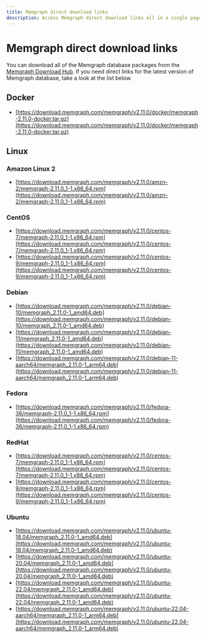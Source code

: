 ```yaml
---
title: Memgraph direct download links
description: Access Memgraph direct download links all in a single page. Our documentation is committed to ensuring a smooth developer experience. 
---
```


# Memgraph direct download links

You can download all of the Memgraph database packages from the [Memgraph
Download Hub](https://memgraph.com/download/). If you need direct links for the
latest version of Memgraph database, take a look at the list below.

## Docker
- [https://download.memgraph.com/memgraph/v2.11.0/docker/memgraph-2.11.0-docker.tar.gz](https://download.memgraph.com/memgraph/v2.11.0/docker/memgraph-2.11.0-docker.tar.gz)

## Linux

### Amazon Linux 2
- [https://download.memgraph.com/memgraph/v2.11.0/amzn-2/memgraph-2.11.0_1-1.x86_64.rpm](https://download.memgraph.com/memgraph/v2.11.0/amzn-2/memgraph-2.11.0_1-1.x86_64.rpm)

### CentOS
- [https://download.memgraph.com/memgraph/v2.11.0/centos-7/memgraph-2.11.0_1-1.x86_64.rpm](https://download.memgraph.com/memgraph/v2.11.0/centos-7/memgraph-2.11.0_1-1.x86_64.rpm)
- [https://download.memgraph.com/memgraph/v2.11.0/centos-9/memgraph-2.11.0_1-1.x86_64.rpm](https://download.memgraph.com/memgraph/v2.11.0/centos-9/memgraph-2.11.0_1-1.x86_64.rpm)

### Debian
- [https://download.memgraph.com/memgraph/v2.11.0/debian-10/memgraph_2.11.0-1_amd64.deb](https://download.memgraph.com/memgraph/v2.11.0/debian-10/memgraph_2.11.0-1_amd64.deb)
- [https://download.memgraph.com/memgraph/v2.11.0/debian-11/memgraph_2.11.0-1_amd64.deb](https://download.memgraph.com/memgraph/v2.11.0/debian-11/memgraph_2.11.0-1_amd64.deb)
- [https://download.memgraph.com/memgraph/v2.11.0/debian-11-aarch64/memgraph_2.11.0-1_arm64.deb](https://download.memgraph.com/memgraph/v2.11.0/debian-11-aarch64/memgraph_2.11.0-1_arm64.deb)

### Fedora
- [https://download.memgraph.com/memgraph/v2.11.0/fedora-36/memgraph-2.11.0_1-1.x86_64.rpm](https://download.memgraph.com/memgraph/v2.11.0/fedora-36/memgraph-2.11.0_1-1.x86_64.rpm)

### RedHat
- [https://download.memgraph.com/memgraph/v2.11.0/centos-7/memgraph-2.11.0_1-1.x86_64.rpm](https://download.memgraph.com/memgraph/v2.11.0/centos-7/memgraph-2.11.0_1-1.x86_64.rpm)
- [https://download.memgraph.com/memgraph/v2.11.0/centos-9/memgraph-2.11.0_1-1.x86_64.rpm](https://download.memgraph.com/memgraph/v2.11.0/centos-9/memgraph-2.11.0_1-1.x86_64.rpm)

### Ubuntu
- [https://download.memgraph.com/memgraph/v2.11.0/ubuntu-18.04/memgraph_2.11.0-1_amd64.deb](https://download.memgraph.com/memgraph/v2.11.0/ubuntu-18.04/memgraph_2.11.0-1_amd64.deb)
- [https://download.memgraph.com/memgraph/v2.11.0/ubuntu-20.04/memgraph_2.11.0-1_amd64.deb](https://download.memgraph.com/memgraph/v2.11.0/ubuntu-20.04/memgraph_2.11.0-1_amd64.deb)
- [https://download.memgraph.com/memgraph/v2.11.0/ubuntu-22.04/memgraph_2.11.0-1_amd64.deb](https://download.memgraph.com/memgraph/v2.11.0/ubuntu-22.04/memgraph_2.11.0-1_amd64.deb)
- [https://download.memgraph.com/memgraph/v2.11.0/ubuntu-22.04-aarch64/memgraph_2.11.0-1_arm64.deb](https://download.memgraph.com/memgraph/v2.11.0/ubuntu-22.04-aarch64/memgraph_2.11.0-1_arm64.deb)
